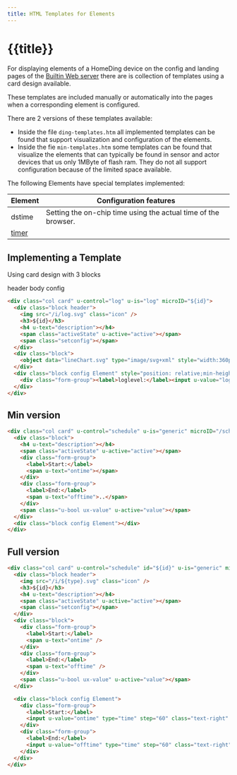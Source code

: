 ```yaml
---
title: HTML Templates for Elements
---
```


# {{title}}

  For displaying elements of a HomeDing device on the config and landing pages of the [Builtin Web server](/concepts/paper04.md) there are is collection of templates using a card design available.

These templates are included manually or automatically into the pages when a corresponding element is configured.

There are 2 versions of these templates available:

* Inside the file `ding-templates.htm` all implemented templates can be found that support visualization and configuration of the elements.
*  Inside the fie `min-templates.htm` some templates can be found that visualize the elements that can typically be found in sensor and actor devices that us only 1MByte of flash ram. They do not all support configuration because of the limited space available.

The following Elements have special templates implemented:

| Element                 | Configuration features                                         |
| ----------------------- | -------------------------------------------------------------- |
| dstime                  | Setting the on-chip time using the actual time of the browser. |
| [timer](/elements/timer.md) |


## Implementing a Template

Using card design with 3 blocks

header
body
config

```HTML
<div class="col card" u-control="log" u-is="log" microID="${id}">
  <div class="block header">
    <img src="/i/log.svg" class="icon" />
    <h3>${id}</h3>
    <h4 u-text="description"></h4>
    <span class="activeState" u-active="active"></span>
    <span class="setconfig"></span>
  </div>
  <div class="block">
    <object data="lineChart.svg" type="image/svg+xml" style="width:360px;height:136px"></object>
  </div>
  <div class="block config Element" style="position: relative;min-height: 5rem">
    <div class="form-group"><label>loglevel:</label><input u-value="loglevel" /></div>
  </div>
</div>
```

## Min version

```HTML
<div class="col card" u-control="schedule" u-is="generic" microID="/schedule/0">
  <div class="block">
    <h4 u-text="description"></h4>
    <span class="activeState" u-active="active"></span>
    <div class="form-group">
      <label>Start:</label>
      <span u-text="ontime"></span>
    </div>
    <div class="form-group">
      <label>End:</label>
      <span u-text="offtime">..</span>
    </div>
    <span class="u-bool ux-value" u-active="value"></span>
  </div>
  <div class="block config Element"></div>
</div>
```

## Full version

```HTML
<div class="col card" u-control="schedule" id="${id}" u-is="generic" microID="${id}">
  <div class="block header">
    <img src="/i/${type}.svg" class="icon" />
    <h3>${id}</h3>
    <h4 u-text="description"></h4>
    <span class="activeState" u-active="active"></span>
    <span class="setconfig"></span>
  </div>
  <div class="block">
    <div class="form-group">
      <label>Start:</label>
      <span u-text="ontime" />
    </div>
    <div class="form-group">
      <label>End:</label>
      <span u-text="offtime" />
    </div>
    <span class="u-bool ux-value" u-active="value"></span>
  </div>

  <div class="block config Element">
    <div class="form-group">
      <label>Start:</label>
      <input u-value="ontime" type="time" step="60" class="text-right" style="width:6em;padding-right:0.2em" />
    </div>
    <div class="form-group">
      <label>End:</label>
      <input u-value="offtime" type="time" step="60" class="text-right" style="width:6em;padding-right:0.2em" />
    </div>
  </div>
</div>
```
